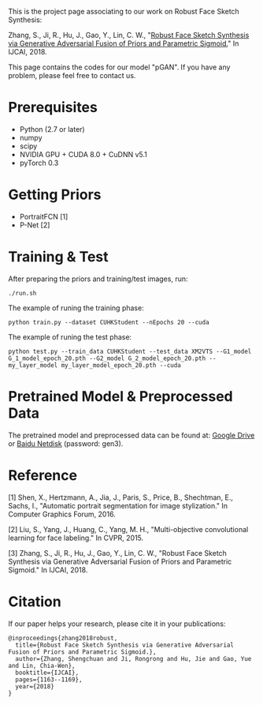 This is the project page associating to our work on Robust Face Sketch Synthesis:

Zhang, S., Ji, R., Hu, J., Gao, Y., Lin, C. W., "<a href=https://www.ijcai.org/proceedings/2018/0162.pdf>Robust Face Sketch Synthesis via Generative Adversarial Fusion of Priors and Parametric Sigmoid.</a>" In IJCAI, 2018.

This page contains the codes for our model "pGAN". If you have any problem, please feel free to contact us.

# Prerequisites

* Python (2.7 or later)
* numpy
* scipy
* NVIDIA GPU + CUDA 8.0 + CuDNN v5.1
* pyTorch 0.3

# Getting Priors

* PortraitFCN [1]
* P-Net [2]

# Training & Test

After preparing the priors and training/test images, run:
```
./run.sh
```
The example of runing the training phase:
```
python train.py --dataset CUHKStudent --nEpochs 20 --cuda
```
The example of runing the test phase:
```
python test.py --train_data CUHKStudent --test_data XM2VTS --G1_model G_1_model_epoch_20.pth --G2_model G_2_model_epoch_20.pth --my_layer_model my_layer_model_epoch_20.pth --cuda
```

# Pretrained Model & Preprocessed Data
The pretrained model and preprocessed data can be found at: [Google Drive](https://drive.google.com/open?id=1nrpr6K_KoI5Lc65Z5UU0CQNY4BFNJ6z7) or [Baidu Netdisk](https://pan.baidu.com/s/1RSHO1NClO9IEHWrfH8eHaw) (password: gen3).

# Reference

[1] Shen, X., Hertzmann, A., Jia, J., Paris, S., Price, B., Shechtman, E., Sachs, I., "Automatic portrait segmentation for image stylization." In Computer Graphics Forum, 2016.

[2] Liu, S., Yang, J., Huang, C., Yang, M. H., "Multi-objective convolutional learning for face labeling." In CVPR, 2015.

[3] Zhang, S., Ji, R., Hu, J., Gao, Y., Lin, C. W., "Robust Face Sketch Synthesis via Generative Adversarial Fusion of Priors and Parametric Sigmoid." In IJCAI, 2018.

# Citation
If our paper helps your research, please cite it in your publications:
```
@inproceedings{zhang2018robust,
  title={Robust Face Sketch Synthesis via Generative Adversarial Fusion of Priors and Parametric Sigmoid.},
  author={Zhang, Shengchuan and Ji, Rongrong and Hu, Jie and Gao, Yue and Lin, Chia-Wen},
  booktitle={IJCAI},
  pages={1163--1169},
  year={2018}
}
```
